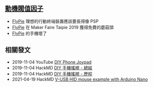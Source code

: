 ## [動機閥值因子](#動機閥值因子)

- [FlyPie](#FlyPie) 理想的行動終端裝置應該要長得像 PSP
- [FlyPie](#FlyPie) 在 Maker Faire Taipie 2019 獲得免費的蘑菇頭
- [FlyPie](#FlyPie) 的手機壞了

## 相關發文

- 2019-11-04 YouTube [DIY Phone Joypad](https://youtu.be/AGcx4iHGyZE)
- 2019-11-04 HackMD [DIY 手機搖桿 - 總結](https://hackmd.io/@FlySkyPie/rJYhMdiLB)
- 2019-11-04 HackMD [DIY 手機搖桿 - 歷程](https://hackmd.io/@FlySkyPie/BJh6tln5S)
- 2021-04-19 HackMD [V-USB HID mouse example with Arduino Nano](https://hackmd.io/@FlySkyPie/B1p8O-P5B)